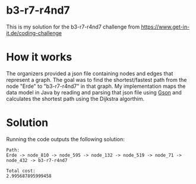 # b3-r7-r4nd7
This is my solution for the b3-r7-r4nd7 challenge from https://www.get-in-it.de/coding-challenge

# How it works
The organizers provided a json file containing nodes and edges that represent a graph. The goal was to find the shortest/fastest path from the node "Erde" to "b3-r7-r4nd7" in that graph.
My implementation maps the data model in Java by reading and parsing that json file using [Gson](https://github.com/google/gson) and calculates the shortest path using the Dijkstra algorthim.

# Solution
Running the code outputs the following solution:
```
Path:
Erde -> node_810 -> node_595 -> node_132 -> node_519 -> node_71 -> node_432 -> b3-r7-r4nd7

Total cost: 
2.995687895999458
```
